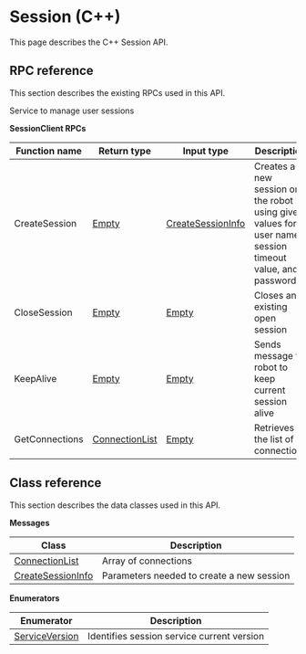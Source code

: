 # Session \(C++\)

This page describes the C++ Session API.

## RPC reference

This section describes the existing RPCs used in this API.

Service to manage user sessions

 **SessionClient RPCs** 

|Function name|Return type|Input type|Description|
|-------------|-----------|----------|-----------|
|CreateSession|[Empty](../messages/Common/Empty.md#)|[CreateSessionInfo](../messages/Session/CreateSessionInfo.md#)|Creates a new session on the robot using given values for user name, session timeout value, and password|
|CloseSession|[Empty](../messages/Common/Empty.md#)|[Empty](../messages/Common/Empty.md#)|Closes an existing open session|
|KeepAlive|[Empty](../messages/Common/Empty.md#)|[Empty](../messages/Common/Empty.md#)|Sends message to robot to keep current session alive|
|GetConnections|[ConnectionList](../messages/Session/ConnectionList.md#)|[Empty](../messages/Common/Empty.md#)|Retrieves the list of connections|

## Class reference

This section describes the data classes used in this API.

 **Messages** 

|Class|Description|
|-----|-----------|
|[ConnectionList](../messages/Session/ConnectionList.md#)|Array of connections|
|[CreateSessionInfo](../messages/Session/CreateSessionInfo.md#)|Parameters needed to create a new session|

 **Enumerators** 

|Enumerator|Description|
|----------|-----------|
|[ServiceVersion](../enums/Session/ServiceVersion.md#)|Identifies session service current version|

